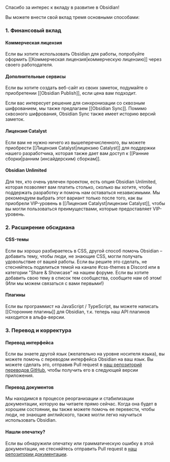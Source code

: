 Спасибо за интерес к вкладу в развитие в Obsidian!

Вы можете внести свой вклад тремя основными способами:

### 1. Финансовый вклад

#### Коммерческая лицензия

Если вы хотите использовать Obsidian для работы, попробуйте оформить [[Коммерческая лицензия|коммерческую лицензию]] через своего работодателя.

#### Дополнительные сервисы

Если вы хотите создать веб-сайт из своих заметок, подумайте о приобретении [[Obsidian Publish]], если цена вам подходит.

Если вас интересует решение для синхронизации со сквозным шифрованием, мы также предлагаем [[Obsidian Sync]]. Помимо сквозного шифрования, Obsidian Sync также имеет историю версий заметок.

#### Лицензия Catalyst

Если вам не нужно ничего из вышеперечисленного, вы можете приобрести [[Лицензия Catalyst|лицензию Catalyst]] для поддержки нашего разработчика, которая также дает вам доступ к [[Ранние сборки|ранним (инсайдерским) сборкам]].

#### Obsidian Unlimited

Для тех, кто очень увлечен проектом, есть опция Obsidian Unlimited, которая позволяет вам платить столько, сколько вы хотите, чтобы поддержать разработку и помочь нам оставаться независимыми. Мы рекомендуем выбрать этот вариант только после того, как вы приобрели VIP-уровень в [[Лицензия Catalyst|лицензии Catalyst]], чтобы вы могли пользоваться преимуществами, которые предоставляет VIP-уровень.

### 2. Расширение обсидиана

#### CSS-темы

Если вы хорошо разбираетесь в CSS, другой способ помочь Obsidian – добавить тему, чтобы люди, не знающие CSS, могли получать удовольствие от вашей работы. Если вы решите это сделать, не стесняйтесь поделиться темой на канале \#css-themes в Discord или в категории "Share & Showcase" на нашем форуме. Если вы хотите добавить свою тему в список тем сообщества, сообщите нам об этом! (Или мы можем связаться с вами первыми!)

#### Плагины

Если вы программист на JavaScript / TypeScript, вы можете написать [[Сторонние плагины]] для Obsidian, т.к. теперь наш API плагинов находится в альфа-версии.

### 3. Перевод и корректура

#### Перевод интерфейса

Если вы знаете другой язык (желательно на уровне носителя языка), вы можете помочь с переводом интерфейса Obsidian на ваш язык. Вы можете сделать это, отправив Pull request в [наш репозиторий переводов GitHub](https://github.com/obsidianmd/obsidian-translations), чтобы получить его в следующей версии приложения.

#### Перевод документов

Мы находимся в процессе реорганизации и стабилизации документации, которую вы читаете прямо сейчас. Когда она будет в хорошем состоянии, вы также можете помочь ее перевести, чтобы люди, не знающие английского, также могли легко научиться использовать Obsidian.

#### Нашли опечатку?

Если вы обнаружили опечатку или грамматическую ошибку в этой документации, не стесняйтесь отправить Pull request в [наш репозитории документации](https://github.com/obsidianmd/obsidian-docs).
